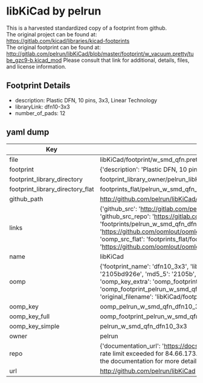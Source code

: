 # libKiCad by pelrun  
This is a harvested standardized copy of a footprint from github.  
The original project can be found at:  
https://gitlab.com/kicad/libraries/kicad-footprints  
The original footprint can be found at:
http://gitlab.com/pelrun/libKiCad/blob/master/footprint/w_vacuum.pretty/tube_gzc9-b.kicad_mod
Please consult that link for additional, details, files, and license information.  
## Footprint Details
* description: Plastic DFN, 10 pins, 3x3, Linear Technology  
* libraryLink: dfn10-3x3  
* number_of_pads: 12  
## yaml dump  
| Key | Value |  
| --- | --- |  
| file | libKiCad/footprint/w_smd_qfn.pretty/dfn10-3x3.kicad_mod |  
| footprint | {'description': 'Plastic DFN, 10 pins, 3x3, Linear Technology', 'libraryLink': 'dfn10-3x3', 'number_of_pads': 12} |  
| footprint_library_directory | footprint_library_owner/pelrun_libKiCad |  
| footprint_library_directory_flat | footprints_flat/pelrun_w_smd_qfn_dfn10_3x3/working |  
| github_path | http://github.com/pelrun/libKiCad/blob/master/footprint/w_smd_qfn.pretty/dfn10-3x3.kicad_mod |  
| links | {'github_src': 'http://gitlab.com/pelrun/libKiCad/blob/master/footprint/w_vacuum.pretty/tube_gzc9-b.kicad_mod', 'github_src_repo': 'https://gitlab.com/kicad/libraries/kicad-footprints', 'oomp_bot': 'footprints/pelrun_w_smd_qfn_dfn10_3x3/working', 'oomp_bot_github': 'https://github.com/oomlout/oomlout_oomp_footprint_bot/tree/main/footprints/pelrun_w_smd_qfn_dfn10_3x3/working', 'oomp_src_flat': 'footprints_flat/footprints_flat/pelrun_w_smd_qfn_dfn10_3x3/working', 'oomp_src_flat_github': 'https://github.com/oomlout/oomlout_oomp_footprint_src/tree/main/footprints_flat/pelrun_w_smd_qfn_dfn10_3x3/working'} |  
| name | libKiCad |  
| oomp | {'footprint_name': 'dfn10_3x3', 'library_name': 'w_smd_qfn', 'md5': '2105bd926e715caab98bc94c63c86bb4', 'md5_10': '2105bd926e', 'md5_5': '2105b', 'md5_6': '2105bd', 'oomp_key': 'oomp_pelrun_w_smd_qfn_dfn10_3x3', 'oomp_key_extra': 'oomp_footprint_pelrun_w_smd_qfn_dfn10_3x3', 'oomp_key_full': 'oomp_footprint_pelrun_w_smd_qfn_dfn10_3x3_2105bd', 'oomp_key_simple': 'pelrun_w_smd_qfn_dfn10_3x3', 'original_filename': 'libKiCad/footprint/w_smd_qfn.pretty/dfn10-3x3.kicad_mod', 'owner_name': 'pelrun'} |  
| oomp_key | oomp_pelrun_w_smd_qfn_dfn10_3x3 |  
| oomp_key_full | oomp_footprint_pelrun_w_smd_qfn_dfn10_3x3 |  
| oomp_key_simple | pelrun_w_smd_qfn_dfn10_3x3 |  
| owner | pelrun |  
| repo | {'documentation_url': 'https://docs.github.com/rest/overview/resources-in-the-rest-api#rate-limiting', 'message': "API rate limit exceeded for 84.66.173.59. (But here's the good news: Authenticated requests get a higher rate limit. Check out the documentation for more details.)"} |  
| url | http://github.com/pelrun/libKiCad |  

